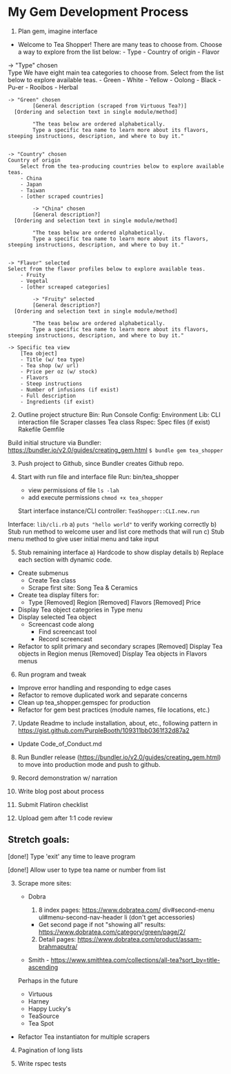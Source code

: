 # My Gem Development Process

1. Plan gem, imagine interface

- Welcome to Tea Shopper! There are many teas to choose from. Choose a way to explore from the list below:
		- Type
		- Country of origin
		- Flavor
		
-> "Type" chosen    
		Type
		We have eight main tea categories to choose from. Select from the list below to explore available teas.
		- Green
		- White
		- Yellow
		- Oolong
		- Black
		- Pu-er
		- Rooibos
		- Herbal 

    -> "Green" chosen
			[General description (scraped from Virtuous Tea?)]
      [Ordering and selection text in single module/method]

			"The teas below are ordered alphabetically. 			
			Type a specific tea name to learn more about its flavors, steeping instructions, description, and where to buy it."
			
		
	-> "Country" chosen
  	Country of origin
		Select from the tea-producing countries below to explore available teas.
		- China
		- Japan
		- Taiwan
		- [other scraped countries]
		
			-> "China" chosen
			[General description?]
      [Ordering and selection text in single module/method]

			"The teas below are ordered alphabetically. 			
			Type a specific tea name to learn more about its flavors, steeping instructions, description, and where to buy it."
		
				
	-> "Flavor" selected
    Select from the flavor profiles below to explore available teas.
		- Fruity
		- Vegetal
		- [other screaped categories]
		
			-> "Fruity" selected
			[General description?]
      [Ordering and selection text in single module/method]

			"The teas below are ordered alphabetically. 			
			Type a specific tea name to learn more about its flavors, steeping instructions, description, and where to buy it."
		
	-> Specific tea view
		[Tea object]
		- Title (w/ tea type)
		- Tea shop (w/ url)
		- Price per oz (w/ stock)
		- Flavors
		- Steep instructions
		- Number of infusions (if exist)
		- Full description
		- Ingredients (if exist)


2. Outline project structure
  Bin:
    Run
    Console 
  Config:
    Environment
  Lib:
    CLI interaction file
    Scraper classes
    Tea class
  Rspec:
    Spec files (if exist)
  Rakefile
  Gemfile
  
  Build initial structure via Bundler: https://bundler.io/v2.0/guides/creating_gem.html
    `$ bundle gem tea_shopper`


3. Push project to Github, since Bundler creates Github repo.


4. Start with run file and interface file
  Run: 
    bin/tea_shopper
      - view permissions of file
      `ls -lah`
      - add execute permissions
      `chmod +x tea_shopper` 

    Start interface instance/CLI controller: `TeaShopper::CLI.new.run`
	  
  Interface:
    `lib/cli.rb`
    a) `puts "hello world"` to verify working correctly
	  b) Stub run method to welcome user and list core methods that will run
    c) Stub menu method to give user initial menu and take input


5. Stub remaining interface
  a) Hardcode to show display details
  b) Replace each section with dynamic code.

  - Create submenus
	- Create Tea class
	- Scrape first site: Song Tea & Ceramics
  - Create tea display filters for:
    - Type
    [Removed] Region
    [Removed] Flavors
    [Removed] Price
  - Display Tea object categories in Type menu
  - Display selected Tea object
    - Screencast code along
	    - Find screencast tool
	    - Record screencast
  - Refactor to split primary and secondary scrapes
  [Removed] Display Tea objects in Region menus
  [Removed] Display Tea objects in Flavors menus


6. Run program and tweak
  - Improve error handling and responding to edge cases
  - Refactor to remove duplicated work and separate concerns
  - Clean up tea_shopper.gemspec for production
  - Refactor for gem best practices (module names, file locations, etc.)


7. Update Readme to include installation, about, etc., following pattern in https://gist.github.com/PurpleBooth/109311bb0361f32d87a2
  - Update Code_of_Conduct.md


8. Run Bundler release (https://bundler.io/v2.0/guides/creating_gem.html) to move into production mode and push to github.


9. Record demonstration w/ narration


10. Write blog post about process


11. Submit Flatiron checklist


12. Upload gem after 1:1 code review


## Stretch goals:

[done!] Type 'exit' any time to leave program

[done!] Allow user to type tea name or number from list

3. Scrape more sites:
    - Dobra
      1. 8 index pages: https://www.dobratea.com/
      div#second-menu ul#menu-second-nav-header li (don't get accessories)
      - Get second page if not "showing all" results: https://www.dobratea.com/category/green/page/2/
      2. Detail pages:
      https://www.dobratea.com/product/assam-brahmaputra/

    - Smith - https://www.smithtea.com/collections/all-tea?sort_by=title-ascending

    Perhaps in the future
    - Virtuous
    - Harney
    - Happy Lucky's
    - TeaSource
    - Tea Spot

  - Refactor Tea instantiaton for multiple scrapers

4. Pagination of long lists

5. Write rspec tests